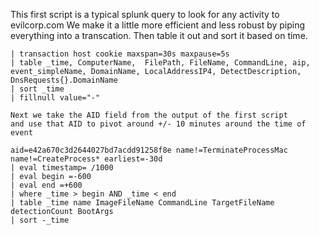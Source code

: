 This first script is a typical splunk query to look for any activity to evilcorp.com 
We make it a little more efficient and less robust by piping everything into a 
transcation. Then table it out and sort it based on time. 

```earliest=-1w index=* evilcorp.com 
| transaction host cookie maxspan=30s maxpause=5s 
| table _time, ComputerName,  FilePath, FileName, CommandLine, aip, event_simpleName, DomainName, LocalAddressIP4, DetectDescription, DnsRequests{}.DomainName
| sort _time
| fillnull value="-" 

Next we take the AID field from the output of the first script
and use that AID to pivot around +/- 10 minutes around the time of event

aid=e42a670c3d2644027bd7acdd91258f8e name!=TerminateProcessMac name!=CreateProcess* earliest=-30d 
| eval timestamp= /1000
| eval begin =-600
| eval end =+600
| where _time > begin AND _time < end
| table _time name ImageFileName CommandLine TargetFileName detectionCount BootArgs 
| sort -_time
